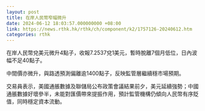 ```yaml
---
layout: post
title: 在岸人民幣窄幅微升
date: 2024-06-12 18:03:57.000000000 +08:00
link: https://news.rthk.hk/rthk/ch/component/k2/1757126-20240612.htm
categories: rthk
---
```


在岸人民幣兌美元微升4點子，收報7.2537兌1美元，暫時脫離7個月低位，日內波幅不足40點子。

中間價亦微升，與路透預測偏離逾1400點子，反映監管層繼續穩市場預期。

交易員表示，美國通脹數據及聯儲局公布政策會議結果前夕，美元延續強勢；中國通脹數據好壞參半，未能對匯價帶來提振作用，預計監管機構仍傾向人民幣有序貶值，同時穩定資本流動。
